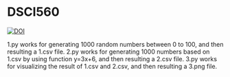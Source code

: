# DSCI560
[![DOI](https://zenodo.org/badge/298402588.svg)](https://zenodo.org/badge/latestdoi/298402588)


1.py works for generating 1000 random numbers between 0 to 100, and then resulting a 1.csv file.
2.py works for generating 1000 numbers based on 1.csv by using function y=3x+6, and then resulting a 2.csv file.
3.py works for visualizing the result of 1.csv and 2.csv, and then resulting a 3.png file.

